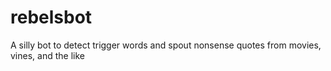 # rebelsbot
A silly bot to detect trigger words and spout nonsense quotes from movies, vines, and the like
